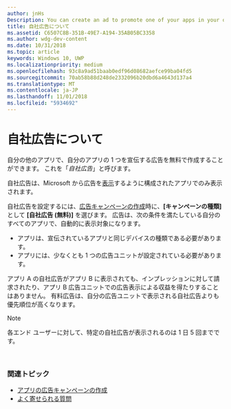 ```yaml
---
author: jnHs
Description: You can create an ad to promote one of your apps in your other apps, for free. We call these house ads.
title: 自社広告について
ms.assetid: C6507C8B-351B-49E7-A194-35AB05BC3358
ms.author: wdg-dev-content
ms.date: 10/31/2018
ms.topic: article
keywords: Windows 10, UWP
ms.localizationpriority: medium
ms.openlocfilehash: 93c8a9ad51baab0edf96d08682aefce99ba04fd5
ms.sourcegitcommit: 70ab58b88d248de2332096b20dbd6a4643d137a4
ms.translationtype: MT
ms.contentlocale: ja-JP
ms.lasthandoff: 11/01/2018
ms.locfileid: "5934692"
---
```

# <a name="about-house-ads"></a>自社広告について


自分の他のアプリで、自分のアプリの 1 つを宣伝する広告を無料で作成することができます。 これを「*自社広告*」と呼びます。

自社広告は、Microsoft から広告を[表示](../monetize/display-ads-in-your-app.md)するように構成されたアプリでのみ表示されます。

自社広告を設定するには、[広告キャンペーンの作成](create-an-ad-campaign-for-your-app.md)時に、**[キャンペーンの種類]** として **[自社広告 (無料)]** を選びます。 広告は、次の条件を満たしている自分のすべてのアプリで、自動的に表示対象になります。

-   アプリは、宣伝されているアプリと同じデバイスの種類である必要があります。
-   アプリには、少なくとも 1 つの広告ユニットが設定されている必要があります。

アプリ A の自社広告がアプリ B に表示されても、インプレッションに対して請求されたり、アプリ B 広告ユニットでの広告表示による収益を得たりすることはありません。 有料広告は、自分の広告ユニットで表示される自社広告よりも優先順位が高くなります。

>[!NOTE]
> 各エンド ユーザーに対して、特定の自社広告が表示されるのは 1 日 5 回までです。

 

### <a name="related-topics"></a>関連トピック


* [アプリの広告キャンペーンの作成](create-an-ad-campaign-for-your-app.md)
* [よく寄せられる質問](common-questions.md)
